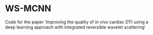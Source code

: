 # WS-MCNN
Code for the paper ‘Improving the quality of in vivo cardiac DTI using a deep learning approach with integrated reversible wavelet scattering’
